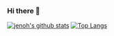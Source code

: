 ### Hi there 👋

<!--
**TakCastel/TakCastel** is a ✨ _special_ ✨ repository because its `README.md` (this file) appears on your GitHub profile.

Here are some ideas to get you started:

- 🔭 I’m currently working on ...
- 🌱 I’m currently learning ...
- 👯 I’m looking to collaborate on ...
- 🤔 I’m looking for help with ...
- 💬 Ask me about ...
- 📫 How to reach me: ...
- 😄 Pronouns: ...
- ⚡ Fun fact: ...
-->

[![jenoh's github stats](https://github-readme-stats.vercel.app/api?username=jenoh&theme=vue&show_icons=true)](https://github.com/jenoh/github-readme-stats)
[![Top Langs](https://github-readme-stats.vercel.app/api/top-langs/?username=anuraghazra&layout=compact&theme=vue)](https://github.com/anuraghazra/github-readme-stats)
